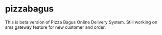 # pizzabagus

This is beta version of Pizza Bagus Online Delivery System. Still working on sms gateway feature for new customer and order.
